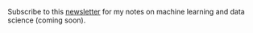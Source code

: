 
Subscribe to this [newsletter](greybox.substack.com) for my notes on machine learning and data science (coming soon).
